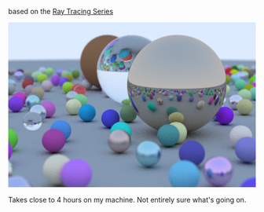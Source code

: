 based on the [Ray Tracing Series](http://in1weekend.blogspot.com/2016/01/ray-tracing-in-one-weekend.html)

![example](example.png?raw=true)

Takes close to 4 hours on my machine. Not entirely sure what's going on. 
